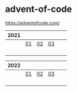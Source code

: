 # advent-of-code
 
 https://adventofcode.com/


|2021|  |  |  |  |  |
|----|--|--|--|--|--|
|    |[01](2021/01/solution.ipynb)|[02](2021/02/solution.ipynb)|[03](2021/03/solution.ipynb)|||[04](2021/04/solution.ipynb)||[05](2021/05/solution.ipynb)|
|    ||||||[06](2021/06/solution.ipynb)|||||[07](2021/07/solution.ipynb)||||[08](2021/08/solution.ipynb)|||[09](2021/09/solution.ipynb)||[10](2021/10/solution.ipynb)|
|    ||||||[11](2021/11/solution.ipynb)|||||[12](2021/12/solution.ipynb)||||[13](2021/13/solution.ipynb)|||[14](2021/14/solution.ipynb)||[15](2021/15/solution.ipynb)|
|    ||||||[16](2021/16/solution.ipynb)|||||[17](2021/17/solution.ipynb)||||[18](2021/18/solution.ipynb)|||[19](2021/19/solution.ipynb)||[20](2021/20/solution.ipynb)|
|    ||||||[21](2021/21/solution.ipynb)|||||[22](2021/22/solution.ipynb)||||[23](2021/23/solution.ipynb)|||[24](2021/24/solution.ipynb)||[25](2021/25/solution.ipynb)|


|2022|  |  |  |  |  |
|----|--|--|--|--|--|
|    |[01](2022/01/solution.ipynb)|[02](2022/02/solution.ipynb)|[03](2022/03/solution.ipynb)|||[04](2022/04/solution.ipynb)||[05](2022/05/solution.ipynb)|
|    ||||||[06](2022/06/solution.ipynb)|||||[07](2022/07/solution.ipynb)||||[08](2022/08/solution.ipynb)|||[09](2022/09/solution.ipynb)||[10](2022/10/solution.ipynb)|
|    ||||||[11](2022/11/solution.ipynb)|||||[12](2022/12/solution.ipynb)||||[13](2022/13/solution.ipynb)|||[14](2022/14/solution.ipynb)||[15](2022/15/solution.ipynb)|
|    ||||||[16](2022/16/solution.ipynb)|||||[17](2022/17/solution.ipynb)||||[18](2022/18/solution.ipynb)|||[19](2022/19/solution.ipynb)||[20](2022/20/solution.ipynb)|
|    ||||||[21](2022/21/solution.ipynb)|||||[22](2022/22/solution.ipynb)||||[23](2022/23/solution.ipynb)|||[24](2022/24/solution.ipynb)||[25](2022/25/solution.ipynb)|